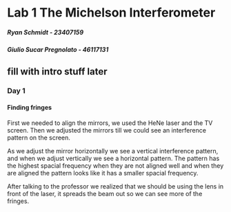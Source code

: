 # Lab 1 The Michelson Interferometer
##### Ryan Schmidt - 23407159
##### Giulio Sucar Pregnolato - 46117131

## fill with intro stuff later

### Day 1

#### Finding fringes
First we needed to align the mirrors, we used the HeNe laser and the TV screen. Then we adjusted the mirrors till we could see an interference pattern on the screen.

As we adjust the mirror horizontally we see a vertical interference pattern, and when we adjust vertically we see a horizontal pattern. The pattern has the highest spacial frequency when they are not aligned well and when they are aligned the pattern looks like it has a smaller spacial frequency.

After talking to the professor we realized that we should be using the lens in front of the laser, it spreads the beam out so we can see more of the fringes.


